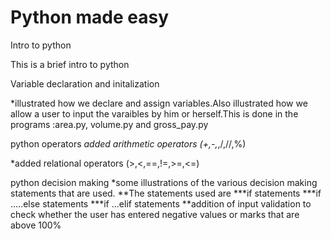 # Python made easy
Intro to python

This is a brief intro to python



Variable declaration and initalization

*illustrated how we declare and assign variables.Also illustrated how we allow a user to input the varaibles by him or 
herself.This is done in the programs :area.py, volume.py and gross_pay.py

python operators
*added arithmetic operators (+,-,*,/,//,%)


*added relational operators (>,<,==,!=,>=,<=)

python decision making
*some illustrations of the various decision making statements that are used.
**The statements used are 
***if statements
***if .....else statements
***if ...elif statements
**addition of input validation to check whether the user has entered negative values or marks that are above 100%


######
